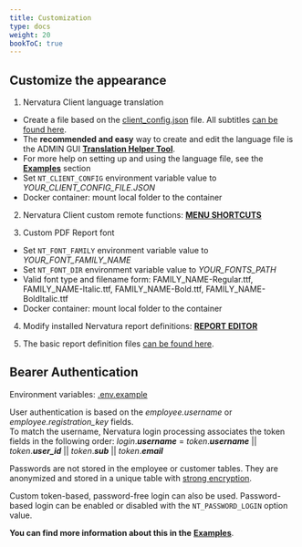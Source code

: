 ```yaml
---
title: Customization
type: docs
weight: 20
bookToC: true
---
```


## Customize the appearance

1. Nervatura Client language translation
- Create a file based on the [client_config.json](https://raw.githubusercontent.com/nervatura/nervatura/master/service/data/client_config.json) file. All subtitles [can be found here](https://raw.githubusercontent.com/nervatura/nervatura/master/client/src/config/locales.js).
- The **recommended and easy** way to create and edit the language file is the ADMIN GUI [**Translation Helper Tool**](/docs/start/screenshot/#service-admin-gui).
- For more help on setting up and using the language file, see the [**Examples**](/docs/start/examples/#nervatura-client-language-translation) section
- Set ```NT_CLIENT_CONFIG``` environment variable value to *YOUR_CLIENT_CONFIG_FILE.JSON*
- Docker container: mount local folder to the container

2. Nervatura Client custom remote functions: [**MENU SHORTCUTS**](/docs/client/settings/uimenu)

3. Custom PDF Report font
- Set ```NT_FONT_FAMILY``` environment variable value to *YOUR_FONT_FAMILY_NAME*
- Set ```NT_FONT_DIR``` environment variable value to *YOUR_FONTS_PATH*
- Valid font type and filename form: FAMILY_NAME-Regular.ttf, FAMILY_NAME-Italic.ttf, FAMILY_NAME-Bold.ttf, FAMILY_NAME-BoldItalic.ttf
- Docker container: mount local folder to the container

4. Modify installed Nervatura report definitions: [**REPORT EDITOR**](/docs/client/program/editor)

5. The basic report definition files [can be found here](https://github.com/nervatura/nervatura/tree/master/service/pkg/utils/static/templates).

## Bearer Authentication

Environment variables: [.env.example](https://raw.githubusercontent.com/nervatura/nervatura/master/service/.env.example)

User authentication is based on the *employee.username* or *employee.registration_key* fields. <br />
To match the username, Nervatura login processing associates the token fields in the 
following order: *login*.***username*** = *token*.***username*** || *token*.***user_id*** || 
*token*.***sub*** || *token*.***email***

Passwords are not stored in the employee or customer tables. They are anonymized and stored in a unique table with [strong encryption](https://github.com/P-H-C/phc-winner-argon2).

Custom token-based, password-free login can also be used. Password-based login can be enabled or disabled with the ```NT_PASSWORD_LOGIN``` option value.

**You can find more information about this in the** [**Examples**](/docs/start/examples).
